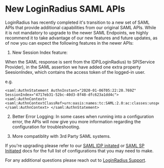 # New LoginRadius SAML APIs

LoginRadius has recently completed it's transition to a new set of SAML APIs that provide additional capabilities from our original SAML APIs.
While it is not mandatory to upgrade to the newer SAML Endpoints, we highly recommend it to take advantage of our new features and future updates, as of now you can expect the following features in the newer APIs:

1) New Session Index feature:

When the SAML response is sent from the IDP(LoginRadius) to SP(Service Provider), in the SAML assertion we have added one extra property SeesionIndex, which contains the access token of the logged-in user.

e.g.

```
<saml:AuthnStatement AuthnInstant="2020-01-06T05:22:20.769Z" SessionIndex="4717eb31-52bc-40d3-8f48-dfc623a1dd4c"> <saml:AuthnContext> <saml:AuthnContextClassRef>urn:oasis:names:tc:SAML:2.0:ac:classes:unspecified</saml:AuthnContextClassRef> </saml:AuthnContext> </saml:AuthnStatement>
```

2) Better Error Logging: In some cases when running into a configuration error, the APIs will now give you more information regarding the configuration for troubleshooting.

3) More compatiblity with 3rd Party SAML systems.

If you're upgrading please refer to our [SAML IDP initated](/single-sign-on/tutorial/federated-sso/saml/idp-initiated/) or [SAML SP Initiated](/single-sign-on/tutorial/federated-sso/saml/sp-initiated/) docs for the full list of configurations that you may need to make.


For any additional questions please reach out to [LoginRadius Support](https://adminconsole.loginradius.com/support/tickets/open-a-new-ticket).

